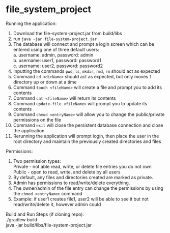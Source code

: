 # file_system_project

Running the application:
1. Download the file-system-project.jar from build/libs
2. run `java -jar file-system-project.jar`
3. The database will connect and prompt a login screen which can be entered using one of three default users:<br />
    a. username: admin, password: admin<br />
    b. username: user1, password: password1<br />
    c. username: user2, password: password2
4. Inputting the commands `pwd`, `ls`, `mkdir`, `rmd`, `rm` should act as expected
5. Command `cd <dirName>` should act as expected, but only moves 1 directory up or down at a time
6. Command `touch <fileName>` will create a file and prompt you to add its contents
7. Command `cat <fileName>` will return its contents
8. Command `update-file <fileName>` will prompt you to update its contents
9. Command `chmod <entryName>` will allow you to change the public/private permissions on the file
10. Command `exit` will close the persistent database connection and close the application
11. Rerunning the application will prompt login, then place the user in the root directory and maintain the previously created directories and files

Permissions:
1. Two permission types:<br />
    Private - not able read, write, or delete file entries you do not own<br />
    Public - open to read, write, and delete by all users
2. By default, any files and directories created are marked as private.
3. Admin has permissions to read/write/delete everything.
4. The owner/admin of the file entry can change the permissions by using the `chmod <entryName>` command
5. Example: if user1 creates file1, user2 will be able to see it but not read/write/delete it, however admin could


Build and Run Steps (if cloning repo):
<br>
./gradlew build
<br>
java -jar build/libs/file-system-project.jar
